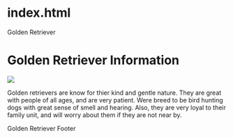 # index.html
Golden Retriever
<!DOCTYPE html>
<html>
  <head>
      <title>Dog Breeds</title>
  </head>
  <body>
      <h1>Golden Retriever Information</h1>
       <img src= "https://placeholder.com/150"/>
       <p>
           Golden retrievers are know for thier kind and gentle nature. 
           They are great with people of all ages, and are very patient.
           Were breed to be bird hunting dogs with great sense of smell and hearing.
           Also, they are very loyal to their family unit, and will worry about them if they are not near by.
       </p>
       <footer>Golden Retriever Footer</footer>
  </body>
</html>